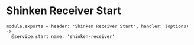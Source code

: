 
# Shinken Receiver Start

    module.exports = header: 'Shinken Receiver Start', handler: (options) ->
      @service.start name: 'shinken-receiver'
